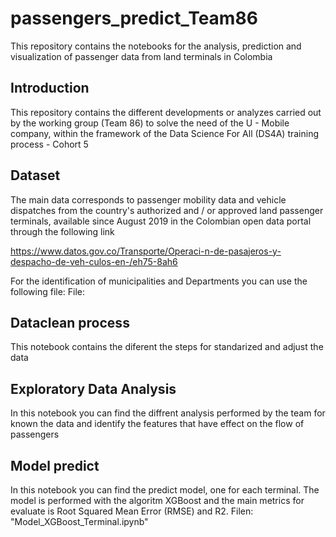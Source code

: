 # passengers_predict_Team86
This repository contains the notebooks for the analysis, prediction and visualization of passenger data from land terminals in Colombia

## Introduction
This repository contains the different developments or analyzes carried out by the working group (Team 86) to solve the need of the U - Mobile company, within the framework of the Data Science For All (DS4A) training process - Cohort 5

## Dataset
The main data corresponds to passenger mobility data and vehicle dispatches from the country's authorized and / or approved land passenger terminals, available since August 2019 in the Colombian open data portal through the following link

https://www.datos.gov.co/Transporte/Operaci-n-de-pasajeros-y-despacho-de-veh-culos-en-/eh75-8ah6

For the identification of municipalities and Departments you can use the following file:
File:

## Dataclean process
This notebook contains the diferent the steps for standarized and adjust the data

## Exploratory Data Analysis
In this notebook you can find the diffrent analysis performed by the team for known the data and identify the features that have effect on the flow of passengers

## Model predict

In this notebook you can find the predict model, one for each terminal. The model is performed with the algoritm XGBoost and the main metrics for evaluate is Root Squared Mean Error (RMSE) and R2. 
Filen: "Model_XGBoost_Terminal.ipynb"



